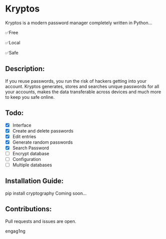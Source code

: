 # Kryptos
Kryptos is a modern password manager completely written in Python...

✅Free

✅Local

✅Safe

## Description:
If you reuse passwords, you run the risk of hackers getting into your account. Kryptos generates, stores and searches unique passwords for all your accounts, makes the data transferable across devices and much more to keep you safe online.

## Todo:
- [x] Interface
- [x] Create and delete passwords
- [x] Edit entries
- [x] Generate random passwords
- [x] Search Password
- [ ] Encrypt database
- [ ] Configuration
- [ ] Multiple databases

## Installation Guide:
pip install cryptography
Coming soon...

## Contributions:
Pull requests and issues are open.

engag1ng

